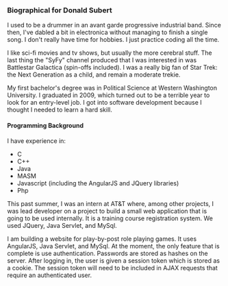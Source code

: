 ### Biographical for Donald Subert

I used to be a drummer in an avant garde progressive industrial band. Since then, I've dabled a bit in electronica without managing to finish a single song. I don't really have time for hobbies. I just practice coding all the time. 

I like sci-fi movies and tv shows, but usually the more cerebral stuff. The last thing the "SyFy" channel produced that I was interested in was Battlestar Galactica (spin-offs included). I was a really big fan of Star Trek: the Next Generation as a child, and remain a moderate trekie. 

My first bachelor's degree was in Political Science at Western Washington University. I graduated in 2009, which turned out to be a terrible year to look for an entry-level job. I got into software development because I thought I needed to learn a hard skill.

#### Programming Background

I have experience in: 
* C
* C++
* Java
* MASM
* Javascript (including the AngularJS and JQuery libraries) 
* Php

This past summer, I was an intern at AT&T where, among other projects, I was lead developer on a project to build a small web application that is going to be used internally. It is a training course registration system. We used JQuery, Java Servlet, and MySql.

I am building a website for play-by-post role playing games. It uses AngularJS, Java Servlet, and MySql. At the moment, the only feature that is complete is use authentication. Passwords are stored as hashes on the server. After logging in, the user is given a session token which is stored as a cookie. The session token will need to be included in AJAX requests that require an authenticated user. 
